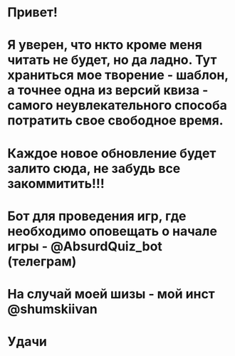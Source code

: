 # Привет!
# Я уверен, что нкто кроме меня читать не будет, но да ладно. Тут храниться мое творение - шаблон, а точнее одна из версий квиза - самого неувлекательного способа потратить свое свободное время.
# Каждое новое обновление будет залито сюда, не забудь все закоммитить!!!
# Бот для проведения игр, где необходимо оповещать о начале игры - @AbsurdQuiz_bot (телеграм)
#
# На случай моей шизы - мой инст @shumskiivan




# Удачи
